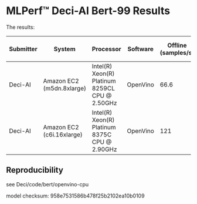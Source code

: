# MLPerf™ Deci-AI Bert-99 Results  

The results:

| Submitter  | System |	Processor   | Software  |	 Offline (samples/s) |	SQuAD V1  F1 Score |
|------------|--------|-------------|-----------|-----------------------|------------------------------------------------|
| Deci-AI    | Amazon EC2 (m5dn.8xlarge) | Intel(R) Xeon(R) Platinum 8259CL CPU @ 2.50GHz | OpenVino | 66.6 | 89.9 |
| Deci-AI    | Amazon EC2 (c6i.16xlarge) | Intel(R) Xeon(R) Platinum 8375C CPU @ 2.90GHz | OpenVino  | 121 | 89.9 |

## Reproducibility
see Deci/code/bert/openvino-cpu

model checksum: 958e7531586b478f25b2102ea10b0109
